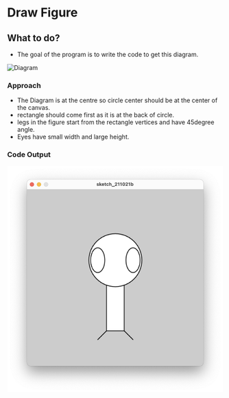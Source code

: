 # Draw Figure

## What to do?
* The goal of the program is to write the code to get this diagram.

![Diagram](https://user-images.githubusercontent.com/51120790/138031527-09ac01e9-4244-4749-8ed3-46b411799ff6.png)

### Approach
* The Diagram is at the centre so circle center should be at the center of the canvas.
* rectangle should come first as it is at the back of circle.
* legs in the figure start from the rectangle vertices and have 45degree angle.
* Eyes have small width and large height.

### Code Output
![Example](Output.png)